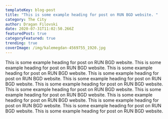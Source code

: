 ```yaml
---
templateKey: blog-post
title: "This is some example heading for post on RUN BGD website. "
category: The City
author: Dragan Filovski
date: 2020-07-31T11:02:50.266Z
featuredPost: true
categoryFeatured: true
trending: true
coverImage: /img/kalemegdan-4569755_1920.jpg
---
```

This is some example heading for post on RUN BGD website. This is some example heading for post on RUN BGD website. This is some example heading for post on RUN BGD website. This is some example heading for post on RUN BGD website. This is some example heading for post on RUN BGD website. This is some example heading for post on RUN BGD website. This is some example heading for post on RUN BGD website. This is some example heading for post on RUN BGD website. This is some example heading for post on RUN BGD website. This is some example heading for post on RUN BGD website. This is some example heading for post on RUN BGD website. This is some example heading for post on RUN BGD website.